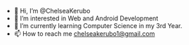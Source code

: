 - 👋 Hi, I’m @ChelseaKerubo
- 👀 I’m interested in Web and Android Development
- 🌱 I’m currently learning Computer Science in my 3rd Year.
- 📫 How to reach me chelseakerubo1@gmail.com

<!---
ChelseaKerubo/ChelseaKerubo is a ✨ special ✨ repository because its `README.md` (this file) appears on your GitHub profile.
You can click the Preview link to take a look at your changes.
--->
